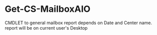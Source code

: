# Get-CS-MailboxAIO
CMDLET to general mailbox report depends on Date and Center name.
report will be on current user's Desktop

